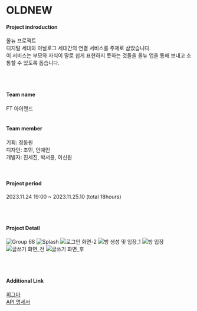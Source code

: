 # OLDNEW
#### Project indroduction
올뉴 프로젝트 <br>
디지털 세대와 아날로그 세대간의 연결 서비스를 주제로 삼았습니다. <br>
이 서비스는 부모와 자식이 말로 쉽게 표현하지 못하는 것들을 올뉴 앱을 통해 보내고 소통할 수 있도록 돕습니다. <br>

<br><br>
#### Team name
FT 아이랜드
<br><br>
#### Team member
기획: 정동원 <br>
디자인: 조민, 안예인 <br>
개발자: 진세진, 박서윤, 이신원 <br>
<br><br>

#### Project period
2023.11.24 19:00 ~ 2023.11.25.10 (total 18hours)

<br><br>


#### Project Detail
![Group 68](https://github.com/2nd-PARD-iOS-PART/OLDNEW_Short/assets/82192923/28898287-781d-4139-8262-7ddcdc60d4d5)
![Splash](https://github.com/2nd-PARD-iOS-PART/OLDNEW_Short/assets/82192923/9419ba51-7f99-43b3-a0cb-8d585a770540)
![로그인 화면-2](https://github.com/2nd-PARD-iOS-PART/OLDNEW_Short/assets/82192923/2278c033-0b6d-4326-8458-b78dd4bd61cb)
![방 생성 및 입장_1](https://github.com/2nd-PARD-iOS-PART/OLDNEW_Short/assets/82192923/edc52f38-18e9-492e-99b4-f7524f850835)
![방 입장](https://github.com/2nd-PARD-iOS-PART/OLDNEW_Short/assets/82192923/28ccce72-779e-48a5-bd40-ff1ad6b64358)
![글쓰기 화면_전](https://github.com/2nd-PARD-iOS-PART/OLDNEW_Short/assets/82192923/b3939970-82fc-4f62-b9b1-d031069182fd)
![글쓰기 화면_후](https://github.com/2nd-PARD-iOS-PART/OLDNEW_Short/assets/82192923/67739bc4-7266-45f0-8377-a5546e5adb1f)


<br><br>
#### Additional Link

[피그마](https://www.figma.com/file/6M9XgFfI8BJggBhqfEZuFx/숏커톤?type=design&node-id=1-2&mode=design&t=mdIQbrGMp3pWfpWx-0) <br>
[API 명세서](http://119.202.103.118:8080/swagger-ui/index.html)
